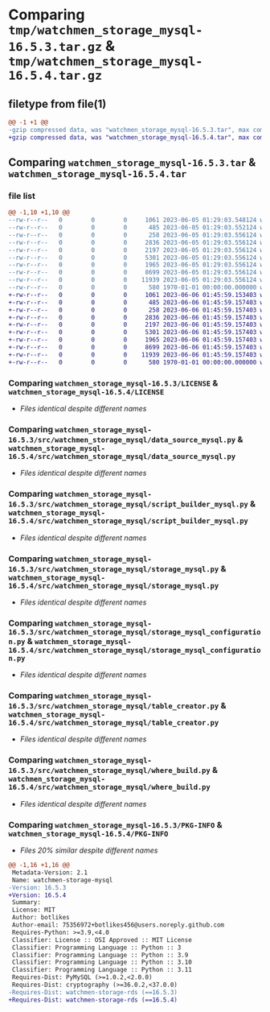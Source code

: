 # Comparing `tmp/watchmen_storage_mysql-16.5.3.tar.gz` & `tmp/watchmen_storage_mysql-16.5.4.tar.gz`

## filetype from file(1)

```diff
@@ -1 +1 @@
-gzip compressed data, was "watchmen_storage_mysql-16.5.3.tar", max compression
+gzip compressed data, was "watchmen_storage_mysql-16.5.4.tar", max compression
```

## Comparing `watchmen_storage_mysql-16.5.3.tar` & `watchmen_storage_mysql-16.5.4.tar`

### file list

```diff
@@ -1,10 +1,10 @@
--rw-r--r--   0        0        0     1061 2023-06-05 01:29:03.548124 watchmen_storage_mysql-16.5.3/LICENSE
--rw-r--r--   0        0        0      485 2023-06-05 01:29:03.552124 watchmen_storage_mysql-16.5.3/pyproject.toml
--rw-r--r--   0        0        0      258 2023-06-05 01:29:03.556124 watchmen_storage_mysql-16.5.3/src/watchmen_storage_mysql/__init__.py
--rw-r--r--   0        0        0     2836 2023-06-05 01:29:03.556124 watchmen_storage_mysql-16.5.3/src/watchmen_storage_mysql/data_source_mysql.py
--rw-r--r--   0        0        0     2197 2023-06-05 01:29:03.556124 watchmen_storage_mysql-16.5.3/src/watchmen_storage_mysql/script_builder_mysql.py
--rw-r--r--   0        0        0     5301 2023-06-05 01:29:03.556124 watchmen_storage_mysql-16.5.3/src/watchmen_storage_mysql/storage_mysql.py
--rw-r--r--   0        0        0     1965 2023-06-05 01:29:03.556124 watchmen_storage_mysql-16.5.3/src/watchmen_storage_mysql/storage_mysql_configuration.py
--rw-r--r--   0        0        0     8699 2023-06-05 01:29:03.556124 watchmen_storage_mysql-16.5.3/src/watchmen_storage_mysql/table_creator.py
--rw-r--r--   0        0        0    11939 2023-06-05 01:29:03.556124 watchmen_storage_mysql-16.5.3/src/watchmen_storage_mysql/where_build.py
--rw-r--r--   0        0        0      580 1970-01-01 00:00:00.000000 watchmen_storage_mysql-16.5.3/PKG-INFO
+-rw-r--r--   0        0        0     1061 2023-06-06 01:45:59.153403 watchmen_storage_mysql-16.5.4/LICENSE
+-rw-r--r--   0        0        0      485 2023-06-06 01:45:59.157403 watchmen_storage_mysql-16.5.4/pyproject.toml
+-rw-r--r--   0        0        0      258 2023-06-06 01:45:59.157403 watchmen_storage_mysql-16.5.4/src/watchmen_storage_mysql/__init__.py
+-rw-r--r--   0        0        0     2836 2023-06-06 01:45:59.157403 watchmen_storage_mysql-16.5.4/src/watchmen_storage_mysql/data_source_mysql.py
+-rw-r--r--   0        0        0     2197 2023-06-06 01:45:59.157403 watchmen_storage_mysql-16.5.4/src/watchmen_storage_mysql/script_builder_mysql.py
+-rw-r--r--   0        0        0     5301 2023-06-06 01:45:59.157403 watchmen_storage_mysql-16.5.4/src/watchmen_storage_mysql/storage_mysql.py
+-rw-r--r--   0        0        0     1965 2023-06-06 01:45:59.157403 watchmen_storage_mysql-16.5.4/src/watchmen_storage_mysql/storage_mysql_configuration.py
+-rw-r--r--   0        0        0     8699 2023-06-06 01:45:59.157403 watchmen_storage_mysql-16.5.4/src/watchmen_storage_mysql/table_creator.py
+-rw-r--r--   0        0        0    11939 2023-06-06 01:45:59.157403 watchmen_storage_mysql-16.5.4/src/watchmen_storage_mysql/where_build.py
+-rw-r--r--   0        0        0      580 1970-01-01 00:00:00.000000 watchmen_storage_mysql-16.5.4/PKG-INFO
```

### Comparing `watchmen_storage_mysql-16.5.3/LICENSE` & `watchmen_storage_mysql-16.5.4/LICENSE`

 * *Files identical despite different names*

### Comparing `watchmen_storage_mysql-16.5.3/src/watchmen_storage_mysql/data_source_mysql.py` & `watchmen_storage_mysql-16.5.4/src/watchmen_storage_mysql/data_source_mysql.py`

 * *Files identical despite different names*

### Comparing `watchmen_storage_mysql-16.5.3/src/watchmen_storage_mysql/script_builder_mysql.py` & `watchmen_storage_mysql-16.5.4/src/watchmen_storage_mysql/script_builder_mysql.py`

 * *Files identical despite different names*

### Comparing `watchmen_storage_mysql-16.5.3/src/watchmen_storage_mysql/storage_mysql.py` & `watchmen_storage_mysql-16.5.4/src/watchmen_storage_mysql/storage_mysql.py`

 * *Files identical despite different names*

### Comparing `watchmen_storage_mysql-16.5.3/src/watchmen_storage_mysql/storage_mysql_configuration.py` & `watchmen_storage_mysql-16.5.4/src/watchmen_storage_mysql/storage_mysql_configuration.py`

 * *Files identical despite different names*

### Comparing `watchmen_storage_mysql-16.5.3/src/watchmen_storage_mysql/table_creator.py` & `watchmen_storage_mysql-16.5.4/src/watchmen_storage_mysql/table_creator.py`

 * *Files identical despite different names*

### Comparing `watchmen_storage_mysql-16.5.3/src/watchmen_storage_mysql/where_build.py` & `watchmen_storage_mysql-16.5.4/src/watchmen_storage_mysql/where_build.py`

 * *Files identical despite different names*

### Comparing `watchmen_storage_mysql-16.5.3/PKG-INFO` & `watchmen_storage_mysql-16.5.4/PKG-INFO`

 * *Files 20% similar despite different names*

```diff
@@ -1,16 +1,16 @@
 Metadata-Version: 2.1
 Name: watchmen-storage-mysql
-Version: 16.5.3
+Version: 16.5.4
 Summary: 
 License: MIT
 Author: botlikes
 Author-email: 75356972+botlikes456@users.noreply.github.com
 Requires-Python: >=3.9,<4.0
 Classifier: License :: OSI Approved :: MIT License
 Classifier: Programming Language :: Python :: 3
 Classifier: Programming Language :: Python :: 3.9
 Classifier: Programming Language :: Python :: 3.10
 Classifier: Programming Language :: Python :: 3.11
 Requires-Dist: PyMySQL (>=1.0.2,<2.0.0)
 Requires-Dist: cryptography (>=36.0.2,<37.0.0)
-Requires-Dist: watchmen-storage-rds (==16.5.3)
+Requires-Dist: watchmen-storage-rds (==16.5.4)
```

